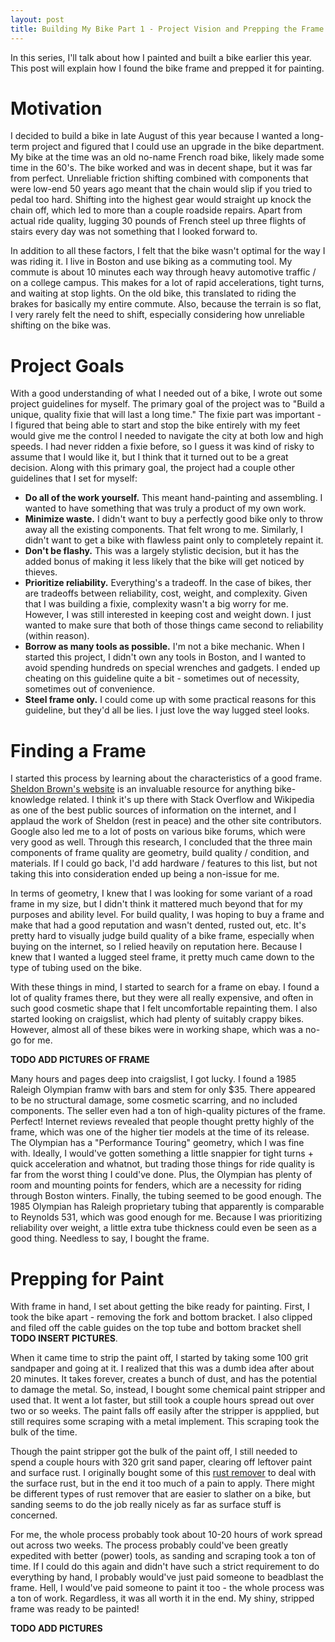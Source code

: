 ```yaml
---
layout: post
title: Building My Bike Part 1 - Project Vision and Prepping the Frame
---
```

In this series, I'll talk about how I painted and built a bike earlier this year. This post will explain how I found the bike frame and prepped it for painting.

# Motivation
I decided to build a bike in late August of this year because I wanted a long-term project and figured that I could use an upgrade in the bike department. My bike at the time was an old no-name French road bike, likely made some time in the 60's. The bike worked and was in decent shape, but it was far from perfect. Unreliable friction shifting combined with components that were low-end 50 years ago meant that the chain would slip if you tried to pedal too hard. Shifting into the highest gear would straight up knock the chain off, which led to more than a couple roadside repairs. Apart from actual ride quality, lugging 30 pounds of French steel up three flights of stairs every day was not something that I looked forward to.

In addition to all these factors, I felt that the bike wasn't optimal for the way I was riding it. I live in Boston and use biking as a commuting tool. My commute is about 10 minutes each way through heavy automotive traffic / on a college campus. This makes for a lot of rapid accelerations, tight turns, and waiting at stop lights. On the old bike, this translated to riding the brakes for basically my entire commute. Also, because the terrain is so flat, I very rarely felt the need to shift, especially considering how unreliable shifting on the bike was.

# Project Goals
With a good understanding of what I needed out of a bike, I wrote out some project guidelines for myself. The primary goal of the project was to "Build a unique, quality fixie that will last a long time." The fixie part was important - I figured that being able to start and stop the bike entirely with my feet would give me the control I needed to navigate the city at both low and high speeds. I had never ridden a fixie before, so I guess it was kind of risky to assume that I would like it, but I think that it turned out to be a great decision. Along with this primary goal, the project had a couple other guidelines that I set for myself:

* __Do all of the work yourself.__ This meant hand-painting and assembling. I wanted to have something that was truly a product of my own work.
* __Minimize waste.__ I didn't want to buy a perfectly good bike only to throw away all the existing components. That felt wrong to me. Similarly, I didn't want to get a bike with flawless paint only to completely repaint it.
* __Don't be flashy.__ This was a largely stylistic decision, but it has the added bonus of making it less likely that the bike will get noticed by thieves.
* __Prioritize reliability.__ Everything's a tradeoff. In the case of bikes, ther are tradeoffs between reliability, cost, weight, and complexity. Given that I was building a fixie, complexity wasn't a big worry for me. However, I was still interested in keeping cost and weight down. I just wanted to make sure that both of those things came second to reliability (within reason).
* __Borrow as many tools as possible.__ I'm not a bike mechanic. When I started this project, I didn't own any tools in Boston, and I wanted to avoid spending hundreds on special wrenches and gadgets. I ended up cheating on this guideline quite a bit - sometimes out of necessity, sometimes out of convenience.
* __Steel frame only.__ I could come up with some practical reasons for this guideline, but they'd all be lies. I just love the way lugged steel looks.

# Finding a Frame
I started this process by learning about the characteristics of a good frame. [Sheldon Brown's website](sheldonbrown.com) is an invaluable resource for anything bike-knowledge related. I think it's up there with Stack Overflow and Wikipedia as one of the best public sources of information on the internet, and I applaud the work of Sheldon (rest in peace) and the other site contributors. Google also led me to a lot of posts on various bike forums, which were very good as well. Through this research, I concluded that the three main components of frame quality are geometry, build quality / condition, and materials. If I could go back, I'd add hardware / features to this list, but not taking this into consideration ended up being a non-issue for me.

In terms of geometry, I knew that I was looking for some variant of a road frame in my size, but I didn't think it mattered much beyond that for my purposes and ability level. For build quality, I was hoping to buy a frame and make that had a good reputation and wasn't dented, rusted out, etc. It's pretty hard to visually judge build quality of a bike frame, especially when buying on the internet, so I relied heavily on reputation here. Because I knew that I wanted a lugged steel frame, it pretty much came down to the type of tubing used on the bike.

With these things in mind, I started to search for a frame on ebay. I found a lot of quality frames there, but they were all really expensive, and often in such good cosmetic shape that I felt uncomfortable repainting them. I also started looking on craigslist, which had plenty of suitably crappy bikes. However, almost all of these bikes were in working shape, which was a no-go for me.

**TODO ADD PICTURES OF FRAME**

Many hours and pages deep into craigslist, I got lucky. I found a 1985 Raleigh Olympian framw with bars and stem for only $35. There appeared to be no structural damage, some cosmetic scarring, and no included components. The seller even had a ton of high-quality pictures of the frame. Perfect! Internet reviews revealed that people thought pretty highly of the frame, which was one of the higher tier models at the time of its release. The Olympian has a "Performance Touring" geometry, which I was fine with. Ideally, I would've gotten something a little snappier for tight turns + quick acceleration and whatnot, but trading those things for ride quality is far from the worst thing I could've done. Plus, the Olympian has plenty of room and mounting points for fenders, which are a necessity for riding through Boston winters. Finally, the tubing seemed to be good enough. The 1985 Olympian has Raleigh proprietary tubing that apparently is comparable to Reynolds 531, which was good enough for me. Because I was prioritizing reliability over weight, a little extra tube thickness could even be seen as a good thing. Needless to say, I bought the frame.

# Prepping for Paint
With frame in hand, I set about getting the bike ready for painting. First, I took the bike apart - removing the fork and bottom bracket. I also clipped and filed off the cable guides on the top tube and bottom bracket shell **TODO INSERT PICTURES**.

When it came time to strip the paint off, I started by taking some 100 grit sandpaper and going at it. I realized that this was a dumb idea after about 20 minutes. It takes forever, creates a bunch of dust, and has the potential to damage the metal. So, instead, I bought some chemical paint stripper and used that. It went a lot faster, but still took a couple hours spread out over two or so weeks. The paint falls off easily after the stripper is appplied, but still requires some scraping with a metal implement. This scraping took the bulk of the time.

Though the paint stripper got the bulk of the paint off, I still needed to spend a couple hours with 320 grit sand paper, clearing off leftover paint and surface rust. I originally bought some of this [rust remover](TODO) to deal with the surface rust, but in the end it too much of a pain to apply. There might be different types of rust remover that are easier to slather on a bike, but sanding seems to do the job really nicely as far as surface stuff is concerned.

For me, the whole process probably took about 10-20 hours of work spread out across two weeks. The process probably could've been greatly expedited with better (power) tools, as sanding and scraping took a ton of time. If I could do this again and didn't have such a strict requirement to do everything by hand, I probably would've just paid someone to beadblast the frame. Hell, I would've paid someone to paint it too - the whole process was a ton of work. Regardless, it was all worth it in the end. My shiny, stripped frame was ready to be painted!

**TODO ADD PICTURES**
